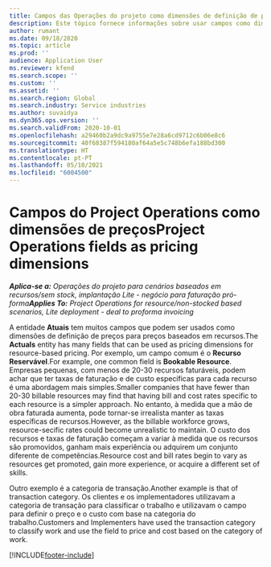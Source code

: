 ```yaml
---
title: Campos das Operações do projeto como dimensões de definição de preços
description: Este tópico fornece informações sobre usar campos como dimensões de preços no Dynamics 365 Project Operations.
author: rumant
ms.date: 09/18/2020
ms.topic: article
ms.prod: ''
audience: Application User
ms.reviewer: kfend
ms.search.scope: ''
ms.custom: ''
ms.assetid: ''
ms.search.region: Global
ms.search.industry: Service industries
ms.author: suvaidya
ms.dyn365.ops.version: ''
ms.search.validFrom: 2020-10-01
ms.openlocfilehash: a29460b2a9dc9a9755e7e28a6cd9712c6b06e8c6
ms.sourcegitcommit: 40f68387f594180af64a5e5c748b6efa188bd300
ms.translationtype: HT
ms.contentlocale: pt-PT
ms.lasthandoff: 05/10/2021
ms.locfileid: "6004500"
---
```

# <a name="project-operations-fields-as-pricing-dimensions"></a><span data-ttu-id="00f12-103">Campos do Project Operations como dimensões de preços</span><span class="sxs-lookup"><span data-stu-id="00f12-103">Project Operations fields as pricing dimensions</span></span>

<span data-ttu-id="00f12-104">_**Aplica-se a:** Operações do projeto para cenários baseados em recursos/sem stock, implantação Lite - negócio para faturação pró-forma_</span><span class="sxs-lookup"><span data-stu-id="00f12-104">_**Applies To:** Project Operations for resource/non-stocked based scenarios, Lite deployment - deal to proforma invoicing_</span></span>

<span data-ttu-id="00f12-105">A entidade **Atuais** tem muitos campos que podem ser usados como dimensões de definição de preços para preços baseados em recursos.</span><span class="sxs-lookup"><span data-stu-id="00f12-105">The **Actuals** entity has many fields that can be used as pricing dimensions for resource-based pricing.</span></span> <span data-ttu-id="00f12-106">Por exemplo, um campo comum é o **Recurso Reservável**.</span><span class="sxs-lookup"><span data-stu-id="00f12-106">For example, one common field is **Bookable Resource**.</span></span> <span data-ttu-id="00f12-107">Empresas pequenas, com menos de 20-30 recursos faturáveis, podem achar que ter taxas de faturação e de custo específicas para cada recurso é uma abordagem mais simples.</span><span class="sxs-lookup"><span data-stu-id="00f12-107">Smaller companies that have fewer than 20-30 billable resources may find that having bill and cost rates specific to each resource is a simpler approach.</span></span> <span data-ttu-id="00f12-108">No entanto, à medida que a mão de obra faturada aumenta, pode tornar-se irrealista manter as taxas específicas de recursos.</span><span class="sxs-lookup"><span data-stu-id="00f12-108">However, as the billable workforce grows, resource-secific rates could become unrealistic to maintain.</span></span> <span data-ttu-id="00f12-109">O custo dos recursos e taxas de faturação começam a variar à medida que os recursos são promovidos, ganham mais experiência ou adquirem um conjunto diferente de competências.</span><span class="sxs-lookup"><span data-stu-id="00f12-109">Resource cost and bill rates begin to vary as resources get promoted, gain more experience, or acquire a different set of skills.</span></span> 

<span data-ttu-id="00f12-110">Outro exemplo é a categoria de transação.</span><span class="sxs-lookup"><span data-stu-id="00f12-110">Another example is that of transaction category.</span></span> <span data-ttu-id="00f12-111">Os clientes e os implementadores utilizavam a categoria de transação para classificar o trabalho e utilizavam o campo para definir o preço e o custo com base na categoria do trabalho.</span><span class="sxs-lookup"><span data-stu-id="00f12-111">Customers and Implementers have used the transaction category to classify work and use the field to price and cost based on the category of work.</span></span>


[!INCLUDE[footer-include](../includes/footer-banner.md)]